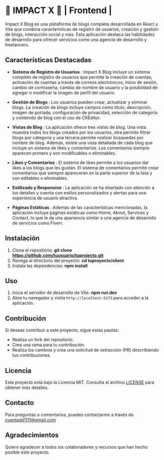 # 🧩 IMPACT X 🧩 | Frontend |

Impact X Blog es una plataforma de blogs completa desarrollada en React y Vite que combina características de registro de usuarios, creación y gestión de blogs, interacción social y más. Esta aplicación destaca las habilidades de desarrollo para ofrecer servicios como una agencia de desarrollo y freelancers.

## Características Destacadas

* **Sistema de Registro de Usuarios** : Impact X Blog incluye un sistema completo de registro de usuarios que permite la creación de cuentas, activación de cuentas a través de correos electrónicos, inicio de sesión, cambio de contraseña, cambio de nombre de usuario y la posibilidad de agregar o modificar la imagen de perfil del usuario.
  
* **Gestión de Blogs** : Los usuarios pueden crear, actualizar y eliminar blogs. La creación de blogs incluye campos como título, descripción, imagen de portada, configuración de privacidad, selección de categoría y contenido de blog con el uso de CKEditor.
  
* **Vistas de Blog** : La aplicación ofrece tres vistas de blog. Una vista muestra todos los blogs creados por los usuarios, otra permite filtrar blogs por categoría y una tercera permite realizar búsquedas por nombre de blog. Además, existe una vista detallada de cada blog que incluye un sistema de likes y comentarios. Los comentarios siempre aparecen primero y son modificables o eliminables.
  
* **Likes y Comentarios** : El sistema de likes permite a los usuarios dar likes a los blogs que les gustan. El sistema de comentarios permite crear comentarios que siempre aparecerán en la parte superior de la lista y son editables o eliminables.
  
* **Estilizado y Responsive** : La aplicación se ha diseñado con atención a los detalles y cuenta con estilos personalizados y alertas para una experiencia de usuario atractiva.
  
* **Páginas Estáticas** : Además de las características mencionadas, la aplicación incluye páginas estáticas como Home, About, Services y Contact, lo que le da una apariencia similar a una agencia de desarrollo de servicios como Fiverr.

## Instalación

1. Clona el repositorio: **git clone https://github.com/tuusuario/tuprojecto.git**
2. Navega al directorio del proyecto: **cd tuproyecto/client**
3. Instala las dependencias:  **npm install**

## Uso

1. Inicia el servidor de desarrollo de Vite: **npm run dev**
2. Abre tu navegador y visita `http://localhost:5173` para acceder a la aplicación.

## Contribución

Si deseas contribuir a este proyecto, sigue estas pautas:

* Realiza un fork del repositorio.
* Crea una rama para tu contribución.
* Realiza los cambios y crea una solicitud de extracción (PR) describiendo tus contribuciones.

## Licencia

Este proyecto está bajo la Licencia MIT. Consulta el archivo [LICENSE](https://chat.openai.com/c/LICENSE) para obtener más detalles.


## Contacto

Para preguntas o comentarios, puedes contactarme a través de [cuentagit1111@gmail.com](mailto:tu@email.com)


## Agradecimientos

Quiero agradecer a todos los colaboradores y recursos que han hecho posible este proyecto.
